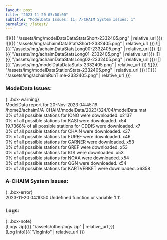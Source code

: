 ```yaml
---
layout: post
title: "2023-11-20 05:00:00"
subtitle: "ModelData Issues: 11; A-CHAIM System Issues: 1"
permalink: /latest/
---
```


![]({{ "/assets/img/modelDataDataStatsShort-2332405.png" | relative_url }})
![]({{ "/assets/img/achaimDataStatsShort-2332405.png" | relative_url }})
![]({{ "/assets/img/achaimDataStatsLong00-2332405.png" | relative_url }})
![]({{ "/assets/img/achaimDataStatsLong01-2332405.png" | relative_url }})
![]({{ "/assets/img/achaimDataStatsLong02-2332405.png" | relative_url }})
![]({{ "/assets/img/modelDataDataStats-2332405.png" | relative_url }})
![]({{ "/assets/img/modelDataStationStats-2332405.png" | relative_url }})
![]({{ "/assets/img/achaimRunTime-2332405.png" | relative_url }})


### ModelData Issues:  
  
{: .box-warning}  
 ModelData report for 20-Nov-2023 04:45:19   
 /home2/achaim1/A-CHAIM/modelData/2023/324/04/modelData.mat   
 0% of all possible stations for IONO were downloaded. x2137   
 0% of all possible stations for KASI were downloaded. x54   
 19.7368% of all possible stations for CDDIS were downloaded. x7   
 0% of all possible stations for CHAIN were downloaded. x37   
 0% of all possible stations for EUREF were downloaded. x46   
 0% of all possible stations for GARNER were downloaded. x53   
 0% of all possible stations for GREF were downloaded. x53   
 0% of all possible stations for IGS were downloaded. x53   
 0% of all possible stations for NOAA were downloaded. x54   
 0% of all possible stations for QGN were downloaded. x54   
 0% of all possible stations for KARTVERKET were downloaded. x6358   
  
### A-CHAIM System Issues:  
  
{: .box-error}  
2023-11-20 04:10:50 Undefined function or variable 'L1'.  

### Logs:  
  
{: .box-note}  
[Logs.zip]({{ "/assets/other/logs.zip" | relative_url }})  
[Log Info]({{ "/logInfo" | relative_url }})  

